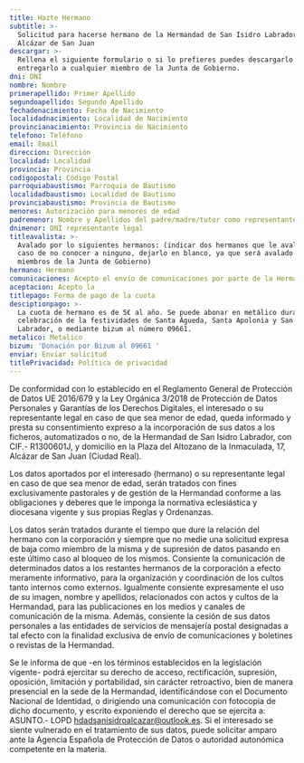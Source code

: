 ```yaml
---
title: Hazte Hermano
subtitle: >-
  Solicitud para hacerse hermano de la Hermandad de San Isidro Labrador de
  Alcázar de San Juan
descargar: >-
  Rellena el siguiente formulario o si lo prefieres puedes descargarlo y
  entregarlo a cualquier miembro de la Junta de Gobierno.
dni: DNI
nombre: Nombre
primerapellido: Primer Apellido
segundoapellido: Segundo Apellido
fechadenacimiento: Fecha de Nacimiento
localidadnacimiento: Localidad de Nacimiento
provincianacimiento: Provincia de Nacimiento
telefono: Teléfono
email: Email
direccion: Dirección
localidad: Localidad
provincia: Provincia
codigopostal: Código Postal
parroquiabaustismo: Parroquia de Bautismo
localidadbaustismo: Localidad de Bautismo
provinciabaustismo: Provincia de Bautismo
menores: Autorización para menores de edad
padremenor: Nombre y Apellidos del padre/madre/tutor como representante legal
dnimenor: DNI representante legal
titleavalista: >-
  Avalado por lo siguientes hermanos: (indicar dos hermanos que le avalen, en
  caso de no conocer a ninguno, dejarlo en blanco, ya que será avalado por
  miembros de la Junta de Gobierno)
hermano: Hermano
comunicaciones: Acepto el envío de comunicaciones por parte de la Hermandad de San Isidro.
aceptacion: Acepto la
titlepago: Forma de pago de la cuota
desciptionpago: >-
  La cuota de hermano es de 5€ al año. Se puede abonar en metálico durante la
  celebración de la festividades de Santa Águeda, Santa Apolonia y San Isidro
  Labrador, o mediante bizum al número 09661.
metalico: Metalico
bizum: 'Donación por Bizum al 09661 '
enviar: Enviar solicitud
titlePrivacidad: Política de privacidad
---
```


De conformidad con lo establecido en el Reglamento General de Protección de Datos UE 2016/679 y la Ley Orgánica 3/2018 de Protección de Datos Personales y Garantías de los Derechos Digitales, el interesado o su representante legal en caso de que sea menor de edad, queda informado y presta su consentimiento expreso a la incorporación de sus datos a los ficheros, automatizados o no, de la Hermandad de San Isidro Labrador, con CIF.- R1300601J, y domicilio en la Plaza del Altozano de la Inmaculada, 17, Alcázar de San Juan (Ciudad Real).

Los datos aportados por el interesado (hermano) o su representante legal en caso de que sea menor de edad, serán tratados con fines exclusivamente pastorales y de gestión de la Hermandad conforme a las obligaciones y deberes que le imponga la normativa eclesiástica y diocesana vigente y sus propias Reglas y Ordenanzas.

Los datos serán tratados durante el tiempo que dure la relación del hermano con la corporación y siempre que no medie una solicitud expresa de baja como miembro de la misma y de supresión de datos pasando en este último caso al bloqueo de los mismos. Consiente la comunicación de determinados datos a los restantes hermanos de la corporación a efecto meramente informativo, para la organización y coordinación de los cultos tanto internos como externos. Igualmente consiente expresamente el uso de su imagen, nombre y apellidos, relacionados con actos y cultos de la Hermandad, para las publicaciones en los medios y canales de comunicación de la misma. Además, consiente la cesión de sus datos personales a las entidades de servicios de mensajería postal designadas a tal efecto con la finalidad exclusiva de envío de comunicaciones y boletines o revistas de la Hermandad.

Se le informa de que -en los términos establecidos en la legislación vigente- podrá ejercitar su derecho de acceso, rectificación, supresión, oposición, limitación y portabilidad, sin carácter retroactivo, bien de manera presencial en la sede de la Hermandad, identificándose con el Documento Nacional de Identidad, o dirigiendo una comunicación con fotocopia de dicho documento, y escrito exponiendo el derecho que se ejercita a: ASUNTO.- LOPD [hdadsanisidroalcazar@outlook.es](mailto:hdadsanisidroalcazar@outlook.es). Si el interesado se siente vulnerado en el tratamiento de sus datos, puede solicitar amparo ante la Agencia Española de Protección de Datos o autoridad autonómica competente en la materia.

